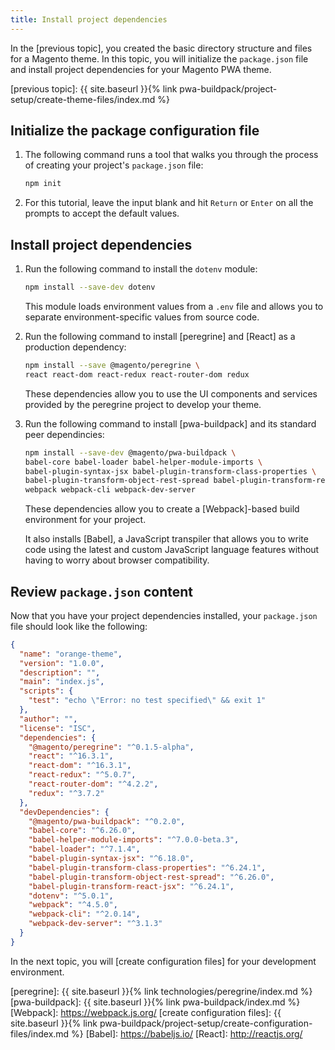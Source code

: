 ```yaml
---
title: Install project dependencies
---
```


In the [previous topic], you created the basic directory structure and files for a Magento theme.
In this topic, you will initialize the `package.json` file and install project dependencies for your Magento PWA theme.

[previous topic]: {{ site.baseurl }}{% link pwa-buildpack/project-setup/create-theme-files/index.md %}

## Initialize the package configuration file

1. The following command runs a tool that walks you through the process of creating your project's `package.json` file:
   
   ``` bash
   npm init
   ```
   
1. For this tutorial, leave the input blank and hit `Return` or `Enter` on all the prompts to accept the default values.

## Install project dependencies

1. Run the following command to install the `dotenv` module:

   ``` bash
   npm install --save-dev dotenv
   ```

   This module loads environment values from a `.env` file and allows you to separate environment-specific values from source code.

1. Run the following command to install [peregrine] and [React] as a production dependency:

   ``` bash
   npm install --save @magento/peregrine \
   react react-dom react-redux react-router-dom redux
   ```

   These dependencies allow you to use the UI components and services provided by the peregrine project to develop your theme.

1. Run the following command to install [pwa-buildpack] and its standard peer dependincies:

   ``` bash
   npm install --save-dev @magento/pwa-buildpack \
   babel-core babel-loader babel-helper-module-imports \
   babel-plugin-syntax-jsx babel-plugin-transform-class-properties \
   babel-plugin-transform-object-rest-spread babel-plugin-transform-react-jsx \
   webpack webpack-cli webpack-dev-server
   ```

   These dependencies allow you to create a [Webpack]-based build environment for your project.

   It also installs [Babel], a JavaScript transpiler that allows you to write code using the latest and custom JavaScript language features without having to worry about browser compatibility.

## Review `package.json` content

Now that you have your project dependencies installed, your `package.json` file should look like the following:

``` json
{
  "name": "orange-theme",
  "version": "1.0.0",
  "description": "",
  "main": "index.js",
  "scripts": {
    "test": "echo \"Error: no test specified\" && exit 1"
  },
  "author": "",
  "license": "ISC",
  "dependencies": {
    "@magento/peregrine": "^0.1.5-alpha",
    "react": "^16.3.1",
    "react-dom": "^16.3.1",
    "react-redux": "^5.0.7",
    "react-router-dom": "^4.2.2",
    "redux": "^3.7.2"
  },
  "devDependencies": {
    "@magento/pwa-buildpack": "^0.2.0",
    "babel-core": "^6.26.0",
    "babel-helper-module-imports": "^7.0.0-beta.3",
    "babel-loader": "^7.1.4",
    "babel-plugin-syntax-jsx": "^6.18.0",
    "babel-plugin-transform-class-properties": "^6.24.1",
    "babel-plugin-transform-object-rest-spread": "^6.26.0",
    "babel-plugin-transform-react-jsx": "^6.24.1",
    "dotenv": "^5.0.1",
    "webpack": "^4.5.0",
    "webpack-cli": "^2.0.14",
    "webpack-dev-server": "^3.1.3"
  }
}
```

In the next topic, you will [create configuration files] for your development environment.

[peregrine]: {{ site.baseurl }}{% link technologies/peregrine/index.md %}
[pwa-buildpack]: {{ site.baseurl }}{% link pwa-buildpack/index.md %}
[Webpack]: https://webpack.js.org/
[create configuration files]: {{ site.baseurl }}{% link pwa-buildpack/project-setup/create-configuration-files/index.md %}
[Babel]: https://babeljs.io/
[React]: http://reactjs.org/